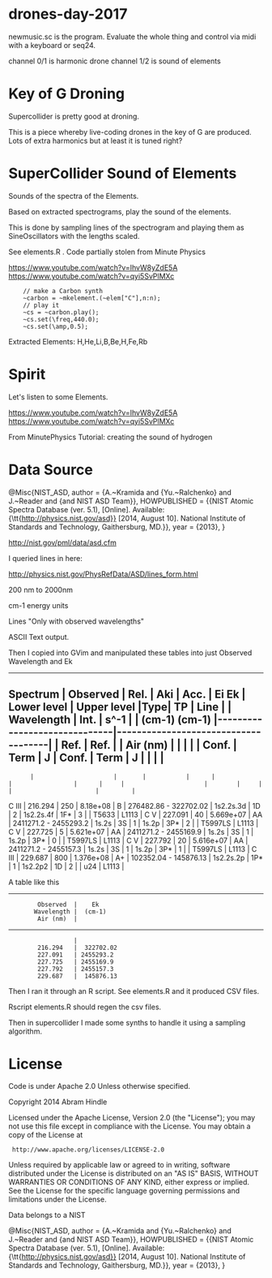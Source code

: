 # drones-day-2017

newmusic.sc is the program. Evaluate the whole thing and control via midi with a keyboard or seq24.

channel 0/1 is harmonic drone
channel 1/2 is sound of elements

Key of G Droning
================

Supercollider is pretty good at droning.

This is a piece whereby live-coding drones in the key of G are produced. Lots of extra harmonics but at least it is tuned right?

SuperCollider Sound of Elements
===============================

Sounds of the spectra of the Elements.

Based on extracted spectrograms, play the sound of the elements.

This is done by sampling lines of the spectrogram and playing them as
SineOscillators with the lengths scaled.

See elements.R . Code partially stolen from Minute Physics

https://www.youtube.com/watch?v=IhvW8yZdE5A
https://www.youtube.com/watch?v=qyi5SvPlMXc

        // make a Carbon synth
        ~carbon = ~mkelement.(~elem["C"],n:n);
        // play it
        ~cs = ~carbon.play();
        ~cs.set(\freq,440.0);
        ~cs.set(\amp,0.5);
        
Extracted Elements: H,He,Li,B,Be,H,Fe,Rb

Spirit
======

Let's listen to some Elements.

https://www.youtube.com/watch?v=IhvW8yZdE5A
https://www.youtube.com/watch?v=qyi5SvPlMXc

From MinutePhysics Tutorial: creating the sound of hydrogen 

Data Source
===========

@Misc{NIST_ASD,
author = {A.~Kramida and {Yu.~Ralchenko} and 
J.~Reader and {and NIST ASD Team}},
HOWPUBLISHED = {{NIST Atomic Spectra Database 
(ver. 5.1), [Online]. Available:
{\tt{http://physics.nist.gov/asd}} [2014, August 10]. 
National Institute of Standards and Technology, 
Gaithersburg, MD.}},
year = {2013},
}

http://nist.gov/pml/data/asd.cfm

I queried lines in here:

http://physics.nist.gov/PhysRefData/ASD/lines_form.html

200 nm to 2000nm

cm-1 energy units

Lines  "Only with observed wavelengths"

ASCII Text output.

Then I copied into GVim and manipulated these tables into just Observed Wavelength and Ek


-------------------------------------------------------------------------------------------------------------------------------------------------------------------------------------------------------
Spectrum  |            Observed  |  Rel. |    Aki    | Acc. |       Ei           Ek       |         Lower level          |             Upper level             |Type|                   TP  |   Line  |
          |           Wavelength |  Int. |    s^-1   |      |     (cm-1)       (cm-1)     |------------------------------|-------------------------------------|    |                  Ref. |   Ref.  |
          |            Air (nm)  |       |           |      |                             | Conf.           | Term | J   | Conf.                | Term   | J   |    |                       |         |
-------------------------------------------------------------------------------------------------------------------------------------------------------------------------------------------------------
          |                      |       |           |      |                             |                 |      |     |                      |        |     |    |                       |         |
C III     |            216.294   |   250 | 8.18e+08  | B    |  276482.86   -   322702.02  | 1s2.2s.3d       | 1D   | 2   | 1s2.2s.4f            | 1F*    | 3   |    |                 T5633 |  L1113  |
C V       |            227.091   |    40 | 5.669e+07 | AA   | 2411271.2    -  2455293.2   | 1s.2s           | 3S   | 1   | 1s.2p                | 3P*    | 2   |    |               T5997LS |  L1113  |
C V       |            227.725   |     5 | 5.621e+07 | AA   | 2411271.2    -  2455169.9   | 1s.2s           | 3S   | 1   | 1s.2p                | 3P*    | 0   |    |               T5997LS |  L1113  |
C V       |            227.792   |    20 | 5.616e+07 | AA   | 2411271.2    -  2455157.3   | 1s.2s           | 3S   | 1   | 1s.2p                | 3P*    | 1   |    |               T5997LS |  L1113  |
C III     |            229.687   |   800 | 1.376e+08 | A+   |  102352.04   -   145876.13  | 1s2.2s.2p       | 1P*  | 1   | 1s2.2p2              | 1D     | 2   |    |                   u24 |  L1113  |

A table like this

------------------------------------
            Observed  |    Ek       
           Wavelength |  (cm-1)     
            Air (nm)  |             
------------------------------------
                      |             
            216.294   |  322702.02  
            227.091   | 2455293.2   
            227.725   | 2455169.9   
            227.792   | 2455157.3   
            229.687   |  145876.13  

Then I ran it through an R script. See elements.R and it produced CSV files.

Rscript elements.R should regen the csv files.

Then in supercollider I made some synths to handle it using a sampling algorithm.


License
=======

Code is under Apache 2.0 Unless otherwise specified.

 Copyright 2014 Abram Hindle
 
 Licensed under the Apache License, Version 2.0 (the "License");
 you may not use this file except in compliance with the License.
 You may obtain a copy of the License at
 
     http://www.apache.org/licenses/LICENSE-2.0
 
 Unless required by applicable law or agreed to in writing, software
 distributed under the License is distributed on an "AS IS" BASIS,
 WITHOUT WARRANTIES OR CONDITIONS OF ANY KIND, either express or implied.
 See the License for the specific language governing permissions and
 limitations under the License.

Data belongs to a NIST

@Misc{NIST_ASD,
author = {A.~Kramida and {Yu.~Ralchenko} and 
J.~Reader and {and NIST ASD Team}},
HOWPUBLISHED = {{NIST Atomic Spectra Database 
(ver. 5.1), [Online]. Available:
{\tt{http://physics.nist.gov/asd}} [2014, August 10]. 
National Institute of Standards and Technology, 
Gaithersburg, MD.}},
year = {2013},
}
